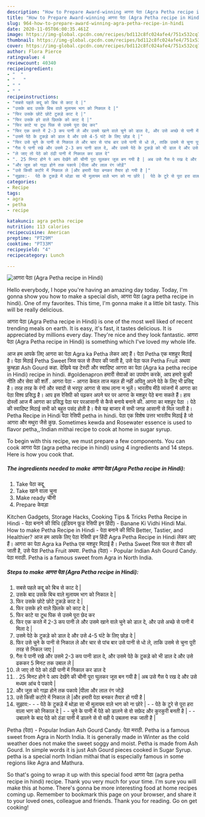 ```yaml
---
description: "How to Prepare Award-winning आगरा पेठा (Agra Petha recipe in Hindi)"
title: "How to Prepare Award-winning आगरा पेठा (Agra Petha recipe in Hindi)"
slug: 964-how-to-prepare-award-winning-agra-petha-recipe-in-hindi
date: 2020-11-05T06:00:35.461Z
image: https://img-global.cpcdn.com/recipes/bd112c8fc024afe4/751x532cq70/आगरा-पेठा-agra-petha-recipe-in-hindi-recipe-main-photo.jpg
thumbnail: https://img-global.cpcdn.com/recipes/bd112c8fc024afe4/751x532cq70/आगरा-पेठा-agra-petha-recipe-in-hindi-recipe-main-photo.jpg
cover: https://img-global.cpcdn.com/recipes/bd112c8fc024afe4/751x532cq70/आगरा-पेठा-agra-petha-recipe-in-hindi-recipe-main-photo.jpg
author: Flora Pierce
ratingvalue: 4
reviewcount: 40340
recipeingredient:
- "  "
- "   "
- " "
- " "
recipeinstructions:
- "सबसे पहले कद्दू को बिच से काट दे |"
- "उसके बाद उसके बिच वाले मुलायम भाग को निकाल दे |"
- "फिर उसके छोटे छोटे टुकड़े काट दे |"
- "फिर उसके हरे वाले छिलके को काट दे |"
- "फिर काटे या टूथ पिक से उसमे पूरा छेद कर"
- "फिर एक करते में 2-3 कप पानी ले और उसमे खाने वाले चुने को डाल दे, और उसे अच्छे से पानी में मिला दे |"
- "उसमे पेठे के टुकड़े को डाल दे और उसे 4-5 घंटे के लिए छोड़ दे |"
- "फिर उसे चुने के पानी से निकाल ले और चार से पांच बार उसे पानी से धो ले, ताकि उसमे से चुना पूरी तरह से निकल जाए |"
- "गैस पे पानी रखे और उसमे 2-3 कप पानी डाल दे, और उसमे पेठे के टुकड़े को भी डाल दे और उसे ढककर 5 मिनट तक उबाल ले |"
- "ले जाए तो पेठे को ठंढी पानी में निकाल कर डाल दे"
- ". 25 मिनट होने पे आप देखेंगे की चीनी पूरा घुलकर जूस बन गयी है | अब उसे गैस पे रख दे और उसे मध्यम आंच पे पकाये |"
- "और जूस को गाढ़ा होने तक पकाये |पीला और लाल रंग जोड़ें"
- "उसे किसी कटोरे में निकाल ले |और हमारी पेठा बनकर तैयार हो गयी है |"
- "सुझाव:-  पेठे के टुकड़े में थोड़ा सा भी मुलायम वाले भाग को ना छोरे |  पेठे के टुरे से पूरा हरा वाला भाग को निकाल दे |  चुने के पानी में पेठे को डालने से वो सफ़ेद और कुरकुरी बनती है |  उबालने के बाद पेठे को ठंडा पानी में डालने से वो वही पे उबलना रुक जाती है |"
categories:
- Recipe
tags:
- agra
- petha
- recipe

katakunci: agra petha recipe 
nutrition: 113 calories
recipecuisine: American
preptime: "PT29M"
cooktime: "PT33M"
recipeyield: "4"
recipecategory: Lunch

---
```



![आगरा पेठा (Agra Petha recipe in Hindi)](https://img-global.cpcdn.com/recipes/bd112c8fc024afe4/751x532cq70/आगरा-पेठा-agra-petha-recipe-in-hindi-recipe-main-photo.jpg)

Hello everybody, I hope you're having an amazing day today. Today, I'm gonna show you how to make a special dish, आगरा पेठा (agra petha recipe in hindi). One of my favorites. This time, I'm gonna make it a little bit tasty. This will be really delicious.

आगरा पेठा (Agra Petha recipe in Hindi) is one of the most well liked of recent trending meals on earth. It is easy, it's fast, it tastes delicious. It is appreciated by millions every day. They're nice and they look fantastic. आगरा पेठा (Agra Petha recipe in Hindi) is something which I've loved my whole life.

आज हम आपके लिए आगरा का पेठा Agra ka Petha लेकर आए हैं। पेठा Petha एक मशहूर मिठाई है। पेठा मिठाई Petha Sweet जिस फल से तैयार की जाती है, उसे पेठा फल Petha Fruit अथवा कुम्हड़ा Ash Gourd कहा. देखिये यह टेस्टी और स्वादिष्ट आगरा का पेठा (Agra ka petha recipe in Hindi) recipe in hindi. #goldenapron हमारी सेवाओं का उपयोग करके, आप हमारे कूकी नीति और सेवा की शर्तें . आगरा पेठा - आगरा केवल ताज महल ही नहीं अपितु अपने पेठे के लिए भी प्रसिद्द है। तरह तरह के रंगों और स्वादों से भरपूर आगरा से साथ लाना न भूलें। भारतीय मीठे व्यंजनों में आगरा का पेठा विश्व प्रसिद्ध है। आप इस रेसिपी को पढ़कर अपने घर पर आगरा के मशहूर पेठे बना सकते हैं। हाय दोस्तों आज मैं आगरा का प्रसिद्ध पेठा घर परआसानी से कैसे बनाये बनाने की. आगरा का मशहूर पेठा । पेठे की स्वादिष्ट मिठाई सभी को बहुत पसंद होती है। वैसे यह बाजार में सभी जगह आसानी से मिल जाती है। Petha Recipe in Hindi पेठा रेसिपी petha in hindi. पेठा एक विशेष उत्तर भारतीय मिठाई है जो आगरा और मथुरा जैसे कुछ. Sometimes kewda and Rosewater essence is used to flavor petha,,:Indian mithai recipe to cook at home in sugar syrup.


To begin with this recipe, we must prepare a few components. You can cook आगरा पेठा (agra petha recipe in hindi) using 4 ingredients and 14 steps. Here is how you cook that.

<!--inarticleads1-->

##### The ingredients needed to make आगरा पेठा (Agra Petha recipe in Hindi):

1. Take  पेठा कद्दू
1. Take  खाने वाला चुना
1. Make ready  चीनी
1. Prepare  केवड़ा


Kitchen Gadgets, Storage Hacks, Cooking Tips &amp; Tricks Petha Recipe in Hindi - पेठा बनाने की विधि (इंडियन फ़ूड रेसिपी इन हिंदी) - Banane Ki Vidhi Hindi Mai. How to make Petha Recipe in Hindi - पेठा बनाने की विधि Better, Tastier, and Healthier? आज हम आपके लिए पेठा रेसिपी इन हिंदी Agra Petha Recipe in Hindi लेकर आए हैं। आगरा का पेठा Agra ka Petha एक मशहूर मिठाई है। Petha Sweet जिस फल से तैयार की जाती है, उसे पेठा Petha Fruit अथवा. Petha (पेठा) - Popular Indian Ash Gourd Candy. पेठा मराठी. Petha is a famous sweet from Agra in North India. 

<!--inarticleads2-->

##### Steps to make आगरा पेठा (Agra Petha recipe in Hindi):

1. सबसे पहले कद्दू को बिच से काट दे |
1. उसके बाद उसके बिच वाले मुलायम भाग को निकाल दे |
1. फिर उसके छोटे छोटे टुकड़े काट दे |
1. फिर उसके हरे वाले छिलके को काट दे |
1. फिर काटे या टूथ पिक से उसमे पूरा छेद कर
1. फिर एक करते में 2-3 कप पानी ले और उसमे खाने वाले चुने को डाल दे, और उसे अच्छे से पानी में मिला दे |
1. उसमे पेठे के टुकड़े को डाल दे और उसे 4-5 घंटे के लिए छोड़ दे |
1. फिर उसे चुने के पानी से निकाल ले और चार से पांच बार उसे पानी से धो ले, ताकि उसमे से चुना पूरी तरह से निकल जाए |
1. गैस पे पानी रखे और उसमे 2-3 कप पानी डाल दे, और उसमे पेठे के टुकड़े को भी डाल दे और उसे ढककर 5 मिनट तक उबाल ले |
1. ले जाए तो पेठे को ठंढी पानी में निकाल कर डाल दे
1. . 25 मिनट होने पे आप देखेंगे की चीनी पूरा घुलकर जूस बन गयी है | अब उसे गैस पे रख दे और उसे मध्यम आंच पे पकाये |
1. और जूस को गाढ़ा होने तक पकाये |पीला और लाल रंग जोड़ें
1. उसे किसी कटोरे में निकाल ले |और हमारी पेठा बनकर तैयार हो गयी है |
1. सुझाव:- -  - पेठे के टुकड़े में थोड़ा सा भी मुलायम वाले भाग को ना छोरे | -  - पेठे के टुरे से पूरा हरा वाला भाग को निकाल दे | -  - चुने के पानी में पेठे को डालने से वो सफ़ेद और कुरकुरी बनती है | -  - उबालने के बाद पेठे को ठंडा पानी में डालने से वो वही पे उबलना रुक जाती है |


Petha (पेठा) - Popular Indian Ash Gourd Candy. पेठा मराठी. Petha is a famous sweet from Agra in North India. It is generally made in Winter as the cold weather does not make the sweet soggy and moist. Petha is made from Ash Gourd. In simple words it is just Ash Gourd pieces cooked in Sugar Syrup. petha is a special north Indian mithai that is especially famous in some regions like Agra and Mathura. 

So that's going to wrap it up with this special food आगरा पेठा (agra petha recipe in hindi) recipe. Thank you very much for your time. I'm sure you will make this at home. There's gonna be more interesting food at home recipes coming up. Remember to bookmark this page on your browser, and share it to your loved ones, colleague and friends. Thank you for reading. Go on get cooking!
